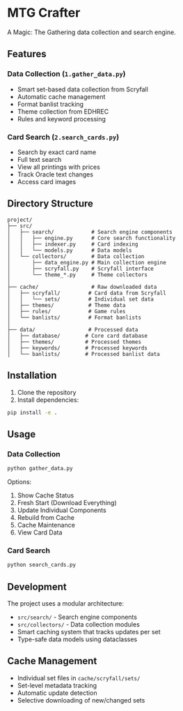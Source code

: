 # MTG Crafter

A Magic: The Gathering data collection and search engine.

## Features

### Data Collection (`1.gather_data.py`)
- Smart set-based data collection from Scryfall
- Automatic cache management
- Format banlist tracking
- Theme collection from EDHREC
- Rules and keyword processing

### Card Search (`2.search_cards.py`)
- Search by exact card name
- Full text search
- View all printings with prices
- Track Oracle text changes
- Access card images

## Directory Structure

```
project/
├── src/
│   ├── search/            # Search engine components
│   │   ├── engine.py      # Core search functionality
│   │   ├── indexer.py     # Card indexing
│   │   └── models.py      # Data models
│   └── collectors/        # Data collection
│       ├── data_engine.py # Main collection engine
│       ├── scryfall.py    # Scryfall interface
│       └── theme_*.py     # Theme collectors
│
├── cache/                 # Raw downloaded data
│   ├── scryfall/         # Card data from Scryfall
│   │   └── sets/         # Individual set data
│   ├── themes/           # Theme data
│   ├── rules/            # Game rules
│   └── banlists/         # Format banlists
│
├── data/                 # Processed data
│   ├── database/        # Core card database
│   ├── themes/          # Processed themes
│   ├── keywords/        # Processed keywords
│   └── banlists/        # Processed banlist data
```

## Installation

1. Clone the repository
2. Install dependencies:
```bash
pip install -e .
```

## Usage

### Data Collection
```bash
python gather_data.py
```

Options:
1. Show Cache Status
2. Fresh Start (Download Everything)
3. Update Individual Components
4. Rebuild from Cache
5. Cache Maintenance
6. View Card Data

### Card Search
```bash
python search_cards.py
```

## Development

The project uses a modular architecture:
- `src/search/` - Search engine components
- `src/collectors/` - Data collection modules
- Smart caching system that tracks updates per set
- Type-safe data models using dataclasses

## Cache Management

- Individual set files in `cache/scryfall/sets/`
- Set-level metadata tracking
- Automatic update detection
- Selective downloading of new/changed sets
